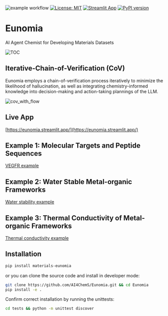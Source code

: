 ![example workflow](https://github.com/github/docs/actions/workflows/test.yml/badge.svg)
[![License: MIT](https://img.shields.io/badge/License-MIT-yellow.svg)](https://opensource.org/licenses/MIT)
[![Streamlit App](https://static.streamlit.io/badges/streamlit_badge_black_white.svg)](https://eunomia.streamlit.app/)
[![PyPI version](https://badge.fury.io/py/materials-eunomia.svg)](https://badge.fury.io/py/materials-eunomia)

# Eunomia
AI Agent Chemist for Developing Materials Datasets

![TOC](https://github.com/AI4ChemS/Eunomia/assets/51170839/9fa4d4a7-4997-4a8a-9483-8bea6911b131)

## Iterative-Chain-of-Verification (CoV)
Eunomia employs a chain-of-verification process iteratively to minimize the likelihood of hallucination, as well as integrating chemistry-informed knowledge into decision-making and action-taking plannings of the LLM.

![cov_with_flow](https://github.com/AI4ChemS/Eunomia/assets/51170839/2db06b6f-327c-462d-a2c5-7d69737f9ce9)


Live App
--------
[https://eunomia.streamlit.app/](https://eunomia.streamlit.app/)

Example 1: Molecular Targets and Peptide Sequences
--------

[VEGFR example](https://github.com/AI4ChemS/Eunomia/assets/51170839/26350a96-e7ba-47ad-90e0-4b388d58223d)

Example 2: Water Stable Metal-organic Frameworks
--------

[Water stability example](https://github.com/AI4ChemS/Eunomia/assets/51170839/ccd89e31-e7b4-49e8-b90f-c420438e751d)

Example 3: Thermal Conductivity of Metal-organic Frameworks
--------

[Thermal conductivity example](https://github.com/AI4ChemS/Eunomia/assets/51170839/d12afb51-669c-4a3f-b9be-171bec830915)


Installation
--------

```bash
pip install materials-eunomia
```

or you can clone the source code and install in developer mode:

```bash
git clone https://github.com/AI4ChemS/Eunomia.git && cd Eunomia
pip install -e .
```

Confirm correct installation by running the unittests:

```bash
cd tests && python -m unittest discover
```
